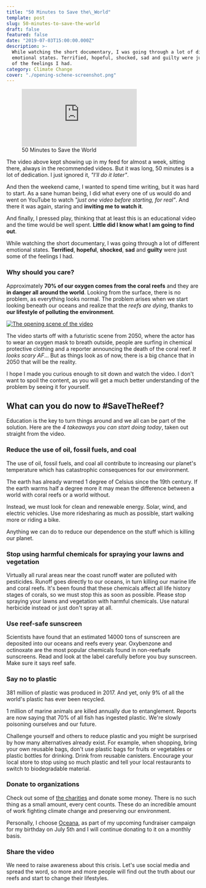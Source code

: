 ```yaml
---
title: "50 Minutes to Save the\_World"
template: post
slug: 50-minutes-to-save-the-world
draft: false
featured: false
date: "2019-07-03T15:00:00.000Z"
description: >-
  While watching the short documentary, I was going through a lot of different
  emotional states. Terrified, hopeful, shocked, sad and guilty were just some
  of the feelings I had.
category: Climate Change
cover: "./opening-schene-screenshot.png"
---
```


<figure class="video_container">
  <iframe src="https://www.youtube.com/embed/wthTmQHmuZ0" frameborder="0" allowfullscreen="true"> </iframe>
  <figcaption class="md-figure-caption">50 Minutes to Save the World</figcaption>
</figure>

The video above kept showing up in my feed for almost a week, sitting there, always in the recommended videos. But it was long, 50 minutes is a lot of dedication. I just ignored it, _"I'll do it later"_.

And then the weekend came, I wanted to spend time writing, but it was hard to start. As a sane human being, I did what every one of us would do and went on YouTube to watch _"just one video before starting, for real"_. And there it was again, staring and **inviting me to watch it**.

And finally, I pressed play, thinking that at least this is an educational video and the time would be well spent. **Little did I know what I am going to find out**.

While watching the short documentary, I was going through a lot of different emotional states. **Terrified**, **hopeful**, **shocked**, **sad** and **guilty** were just some of the feelings I had.

### Why should you care?

Approximately **70% of our oxygen comes from the coral reefs** and they are **in danger all around the world**. Looking from the surface, there is no problem, as everything looks normal. The problem arises when we start looking beneath our oceans and realize that the _reefs are dying_, thanks to **our lifestyle of polluting the environment**.

[![The opening scene of the video](/opening-schene-screenshot.png)](https://bit.ly/2PxBR6Y)

The video starts off with a futuristic scene from 2050, where the actor has to wear an oxygen mask to breath outside, people are surfing in chemical protective clothing and a reporter announcing the death of the coral reef. _It looks scary AF_... But as things look as of now, there is a big chance that in 2050 that will be the reality.

I hope I made you curious enough to sit down and watch the video. I don't want to spoil the content, as you will get a much better understanding of the problem by seeing it for yourself.

## What can you do now to #SaveTheReef?

Education is the key to turn things around and we all can be part of the solution. Here are the _4 takeaways you can start doing today_, taken out straight from the video.

### Reduce the use of oil, fossil fuels, and coal

The use of oil, fossil fuels, and coal all contribute to increasing our planet's temperature which has catastrophic consequences for our environment.

The earth has already warmed 1 degree of Celsius since the 19th century. If the earth warms half a degree more it may mean the difference between a world with coral reefs or a world without.

Instead, we must look for clean and renewable energy. Solar, wind, and electric vehicles. Use more ridesharing as much as possible, start walking more or riding a bike.

Anything we can do to reduce our dependence on the stuff which is killing our planet.

### Stop using harmful chemicals for spraying your lawns and vegetation

Virtually all rural areas near the coast runoff water are polluted with pesticides. Runoff goes directly to our oceans, in turn killing our marine life and coral reefs. It's been found that these chemicals affect all life history stages of corals, so we must stop this as soon as possible. Please stop spraying your lawns and vegetation with harmful chemicals. Use natural herbicide instead or just don't spray at all.

### Use reef-safe sunscreen

Scientists have found that an estimated 14000 tons of sunscreen are deposited into our oceans and reefs every year. Oxybenzone and octinoxate are the most popular chemicals found in non-reefsafe sunscreens. Read and look at the label carefully before you buy sunscreen. Make sure it says reef safe.

### Say no to plastic

381 million of plastic was produced in 2017. And yet, only 9% of all the world's plastic has ever been recycled.

1 million of marine animals are killed annually due to entanglement. Reports are now saying that 70% of all fish has ingested plastic. We're slowly poisoning ourselves and our future.

Challenge yourself and others to reduce plastic and you might be surprised by how many alternatives already exist. For example, when shopping, bring your own reusable bags, don't use plastic bags for fruits or vegetables or plastic bottles for drinking. Drink from reusable canisters. Encourage your local store to stop using so much plastic and tell your local restaurants to switch to biodegradable material.

### Donate to organizations

Check out some of [the charities](https://bit.ly/2zCMdaT) and donate some money. There is no such thing as a small amount, every cent counts. These do an incredible amount of work fighting climate change and preserving our environment.

Personally, I choose [Oceana](https://bit.ly/2zEJxJQ), as part of my upcoming fundraiser campaign for my birthday on July 5th and I will continue donating to it on a monthly basis.

### Share the video

We need to raise awareness about this crisis. Let's use social media and spread the word, so more and more people will find out the truth about our reefs and start to change their lifestyles.
